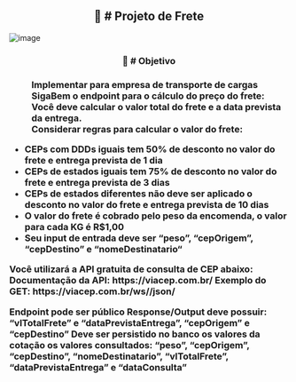  <h2 align="center">🚀 # Projeto de Frete</h2>

![image](https://user-images.githubusercontent.com/48605830/152583270-ba24ad67-a746-42c2-b0fd-7ecf31aa5fa7.png)

<h3 align="center"> 📑 # Objetivo<h3>
 
 <dl>
<dd>Implementar para empresa de transporte de cargas SigaBem o endpoint para o cálculo do preço do frete:</dd>

<dd>Você deve calcular o valor total do frete e a data prevista da entrega.</dd>

<dd>Considerar regras para calcular o valor do frete:</dd>

- CEPs com DDDs iguais tem 50% de desconto no valor do frete e entrega prevista de 1 dia
- CEPs de estados iguais tem 75% de desconto no valor do frete e entrega prevista de 3 dias
- CEPs de estados diferentes não deve ser aplicado o desconto no valor do frete e entrega prevista de 10 dias
- O valor do frete é cobrado pelo peso da encomenda, o valor para cada KG é R$1,00
- Seu input de entrada deve ser “peso”, “cepOrigem”, “cepDestino” e “nomeDestinatario“

<dt>Você utilizará a API gratuita de consulta de CEP abaixo: Documentação da API: https://viacep.com.br/ Exemplo do GET: https://viacep.com.br/ws/<CEP_A_CONSULTAR>/json/</dt>

<p>Endpoint pode ser público Response/Output deve possuir: “vlTotalFrete” e “dataPrevistaEntrega”, “cepOrigem” e “cepDestino” Deve ser persistido no banco os valores da cotação os valores consultados: “peso”, “cepOrigem”, “cepDestino”, “nomeDestinatario”, “vlTotalFrete”, “dataPrevistaEntrega” e “dataConsulta”</p>
 </dl>
